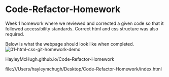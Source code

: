 # Code-Refactor-Homework

Week 1 homework where we reviewed and corrected a given code so that it followed accessibility standards. Correct html and css structure was also required. 

Below is what the webpage should look like when completed.
![01-html-css-git-homework-demo](https://user-images.githubusercontent.com/89363296/133878675-d6cabe75-50f3-473e-a18c-32d92809e9dc.png)

HayleyMcHugh.github.io/Code-Refactor-Homework

file:///Users/hayleymchugh/Desktop/Code-Refactor-Homework/index.html
